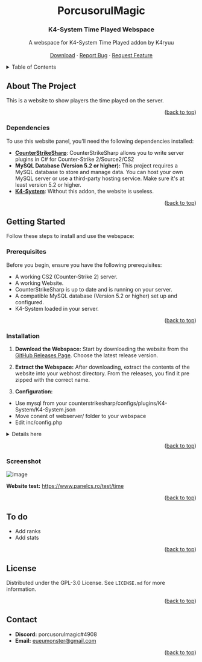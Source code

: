 <a name="readme-top"></a>

<br />
<div align="center">
  <h1 align="center">PorcusorulMagic</h1>
  <h3 align="center">K4-System Time Played Webspace</h3>

  <p align="center">
    A webspace for K4-System Time Played addon by K4ryuu
    <br />
    <br />
    <a href="https://github.com/PorcusorulMagic/K4-System-Time-Played-Website/releases">Download</a>
    ·
    <a href="https://github.com/PorcusorulMagic/K4-System-Time-Played-Website/issues/new?assignees=K4ryuu&labels=bug&projects=&template=bug_report.md&title=%5BBUG%5D">Report Bug</a>
    ·
    <a href="https://github.com/PorcusorulMagic/K4-System-Time-Played-Website/issues/new?assignees=K4ryuu&labels=enhancement&projects=&template=feature_request.md&title=%5BREQ%5D">Request Feature</a>
  </p>
</div>

<details>
  <summary>Table of Contents</summary>
  <ol>
    <li>
      <a href="#about-the-project">About The Project</a>
      <ul>
        <li><a href="#dependencies">Dependencies</a></li>
      </ul>
    </li>
    <li>
      <a href="#getting-started">Getting Started</a>
      <ul>
        <li><a href="#prerequisites">Prerequisites</a></li>
        <li><a href="#installation">Installation</a></li>
      </ul>
    </li>
    <li><a href="#screenshot">Screenshot</a></li>
    <li><a href="#todo">To do</a></li>
    <li><a href="#license">License</a></li>
    <li><a href="#contact">Contact</a></li>
  </ol>
</details>

## About The Project

This is a website to show players the time played on the server.

<p align="right">(<a href="#readme-top">back to top</a>)</p>

### Dependencies

To use this website panel, you'll need the following dependencies installed:

- [**CounterStrikeSharp**](https://github.com/roflmuffin/CounterStrikeSharp/releases): CounterStrikeSharp allows you to write server plugins in C# for Counter-Strike 2/Source2/CS2
- **MySQL Database (Version 5.2 or higher):** This project requires a MySQL database to store and manage data. You can host your own MySQL server or use a third-party hosting service. Make sure it's at least version 5.2 or higher.
- [**K4-System**](https://github.com/K4ryuu/K4-System/releases): Without this addon, the website is useless.

<p align="right">(<a href="#readme-top">back to top</a>)</p>

<!-- GETTING STARTED -->

## Getting Started

Follow these steps to install and use the webspace:

### Prerequisites

Before you begin, ensure you have the following prerequisites:

- A working CS2 (Counter-Strike 2) server.
- A working Website.
- CounterStrikeSharp is up to date and is running on your server.
- A compatible MySQL database (Version 5.2 or higher) set up and configured.
- K4-System loaded in your server.

<p align="right">(<a href="#readme-top">back to top</a>)</p>

### Installation

1. **Download the Webspace:** Start by downloading the website from the [GitHub Releases Page](https://github.com/PorcusorulMagic/K4-System-Time-Played/releases). Choose the latest release version.

2. **Extract the Webspace:** After downloading, extract the contents of the website into your webhost directory. From the releases, you find it pre zipped with the correct name.

3. **Configuration:**

- Use mysql from your counterstrikesharp/configs/plugins/K4-System/K4-System.json
- Move conent of webserver/ folder to your webspace
- Edit inc/config.php
<details>
  <summary>Details here</summary><?php>
      <li>
<a>Set Database hostname</a>
        </li>
$k4times_dbHost = "";
  <li>
<a>Set Database Username</a>
    </li>
$k4times_dbUser = "";
  <li>
<a>Set Database Password</a>
     </li>
$k4times_dbPass = "";
  <li>
<a>Set Database Name</a>
    </li>
$k4times_dbName = "";
            
</details>


<p align="right">(<a href="#readme-top">back to top</a>)</p>

### Screenshot

![image](https://github.com/PorcusorulMagic/K4-System-Time-Played-Website/assets/98654600/fd39ed15-3c7d-4602-9670-1eaef7b0e381)

**Website test:** https://www.panelcs.ro/test/time

<p align="right">(<a href="#readme-top">back to top</a>)</p>

## To do

- Add ranks
- Add stats

<p align="right">(<a href="#readme-top">back to top</a>)</p>

## License

Distributed under the GPL-3.0 License. See `LICENSE.md` for more information.

<p align="right">(<a href="#readme-top">back to top</a>)</p>

<!-- CONTACT -->

## Contact

- **Discord:** porcusorulmagic#4908
- **Email:** eueumonster@gmail.com

<p align="right">(<a href="#readme-top">back to top</a>)</p>
